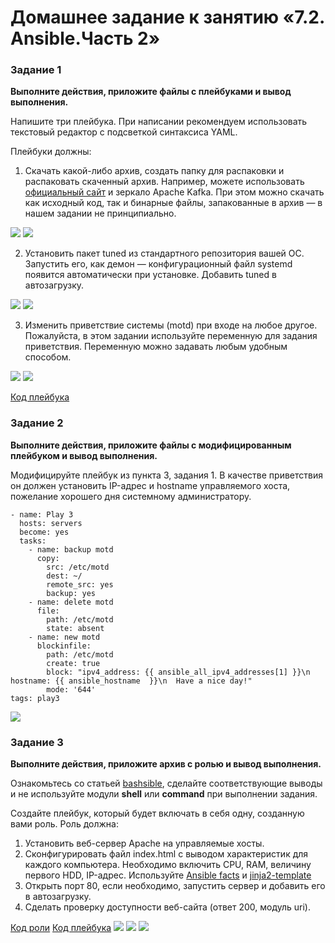 # Домашнее задание к занятию «7.2. Ansible.Часть 2»

### Задание 1

**Выполните действия, приложите файлы с плейбуками и вывод выполнения.**

Напишите три плейбука. При написании рекомендуем использовать текстовый редактор с подсветкой синтаксиса YAML.

Плейбуки должны: 

1. Скачать какой-либо архив, создать папку для распаковки и распаковать скаченный архив. Например, можете использовать [официальный сайт](https://kafka.apache.org/downloads) и зеркало Apache Kafka. При этом можно скачать как исходный код, так и бинарные файлы, запакованные в архив — в нашем задании не принципиально.

![](https://github.com/AleksShadrin/netology/blob/main/7-02-AnsiblePart2/1.1.png)
![](https://github.com/AleksShadrin/netology/blob/main/7-02-AnsiblePart2/1.01.png)

2. Установить пакет tuned из стандартного репозитория вашей ОС. Запустить его, как демон — конфигурационный файл systemd появится автоматически при установке. Добавить tuned в автозагрузку.

![](https://github.com/AleksShadrin/netology/blob/main/7-02-AnsiblePart2/1.2.png)
![](https://github.com/AleksShadrin/netology/blob/main/7-02-AnsiblePart2/1.02.png)

3. Изменить приветствие системы (motd) при входе на любое другое. Пожалуйста, в этом задании используйте переменную для задания приветствия. Переменную можно задавать любым удобным способом.

![](https://github.com/AleksShadrin/netology/blob/main/7-02-AnsiblePart2/1.3.png)
![](https://github.com/AleksShadrin/netology/blob/main/7-02-AnsiblePart2/1.03.png)

[Код плейбука](https://github.com/AleksShadrin/netology/blob/main/7-02-AnsiblePart2/playbook.yaml)


### Задание 2

**Выполните действия, приложите файлы с модифицированным плейбуком и вывод выполнения.** 

Модифицируйте плейбук из пункта 3, задания 1. В качестве приветствия он должен установить IP-адрес и hostname управляемого хоста, пожелание хорошего дня системному администратору. 

    - name: Play 3
      hosts: servers
      become: yes
      tasks:
        - name: backup motd
          copy:
            src: /etc/motd
            dest: ~/
            remote_src: yes
            backup: yes
        - name: delete motd
          file:
            path: /etc/motd
            state: absent
        - name: new motd
          blockinfile:
            path: /etc/motd
            create: true
            block: "ipv4_address: {{ ansible_all_ipv4_addresses[1] }}\n hostname: {{ ansible_hostname  }}\n  Have a nice day!"
            mode: '644'
    tags: play3


![](https://github.com/AleksShadrin/netology/blob/main/7-02-AnsiblePart2/2.png)



### Задание 3

**Выполните действия, приложите архив с ролью и вывод выполнения.**

Ознакомьтесь со статьей [bashsible](https://habr.com/ru/post/494738/), сделайте соответствующие выводы и не используйте модули **shell** или **command** при выполнении задания.

Создайте плейбук, который будет включать в себя одну, созданную вами роль. Роль должна:

1. Установить веб-сервер Apache на управляемые хосты.
2. Сконфигурировать файл index.html c выводом характеристик для каждого компьютера. Необходимо включить CPU, RAM, величину первого HDD, IP-адрес. Используйте [Ansible facts](https://docs.ansible.com/ansible/latest/playbook_guide/playbooks_vars_facts.html) и [jinja2-template](https://linuxways.net/centos/how-to-use-the-jinja2-template-in-ansible/)
3. Открыть порт 80, если необходимо, запустить сервер и добавить его в автозагрузку.
4. Сделать проверку доступности веб-сайта (ответ 200, модуль uri).

[Код роли](https://github.com/AleksShadrin/netology/blob/main/7-02-AnsiblePart2/apache)
[Код плейбука](https://github.com/AleksShadrin/netology/blob/main/7-02-AnsiblePart2/install_apache_playbook.yaml)
![](https://github.com/AleksShadrin/netology/blob/main/7-02-AnsiblePart2/3.1.png)
![](https://github.com/AleksShadrin/netology/blob/main/7-02-AnsiblePart2/3.2.png)
![](https://github.com/AleksShadrin/netology/blob/main/7-02-AnsiblePart2/3.3.png)